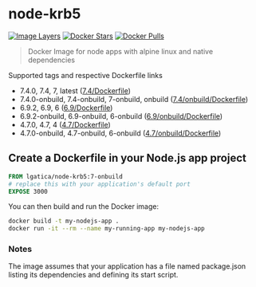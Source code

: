 # node-krb5

[![Image Layers](https://images.microbadger.com/badges/image/lgatica/node-krb5.svg)](http://microbadger.com/images/lgatica/node-krb5)
[![Docker Stars](https://img.shields.io/docker/stars/lgatica/node-krb5.svg)](https://hub.docker.com/r/lgatica/node-krb5/)
[![Docker Pulls](https://img.shields.io/docker/pulls/lgatica/node-krb5.svg)](https://hub.docker.com/r/lgatica/node-krb5/)

> Docker Image for node apps with alpine linux and native dependencies

Supported tags and respective Dockerfile links

- 7.4.0, 7.4, 7, latest ([7.4/Dockerfile](https://github.com/lgaticaq/node-krb5/blob/master/7.4.0/Dockerfile))
- 7.4.0-onbuild, 7.4-onbuild, 7-onbuild, onbuild ([7.4/onbuild/Dockerfile](https://github.com/lgaticaq/node-krb5/blob/master/7.4.0/onbuild/Dockerfile))
- 6.9.2, 6.9, 6 ([6.9/Dockerfile](https://github.com/lgaticaq/node-krb5/blob/master/6.9.2/Dockerfile))
- 6.9.2-onbuild, 6.9-onbuild, 6-onbuild ([6.9/onbuild/Dockerfile](https://github.com/lgaticaq/node-krb5/blob/master/6.9.2/onbuild/Dockerfile))
- 4.7.0, 4.7, 4 ([4.7/Dockerfile](https://github.com/lgaticaq/node-krb5/blob/master/4.7.0/Dockerfile))
- 4.7.0-onbuild, 4.7-onbuild, 6-onbuild ([4.7/onbuild/Dockerfile](https://github.com/lgaticaq/node-krb5/blob/master/4.7.0/onbuild/Dockerfile))

## Create a Dockerfile in your Node.js app project
```dockerfile
FROM lgatica/node-krb5:7-onbuild
# replace this with your application's default port
EXPOSE 3000
```

You can then build and run the Docker image:

```bash
docker build -t my-nodejs-app .
docker run -it --rm --name my-running-app my-nodejs-app
```

### Notes
The image assumes that your application has a file named package.json listing its dependencies and defining its start script.
